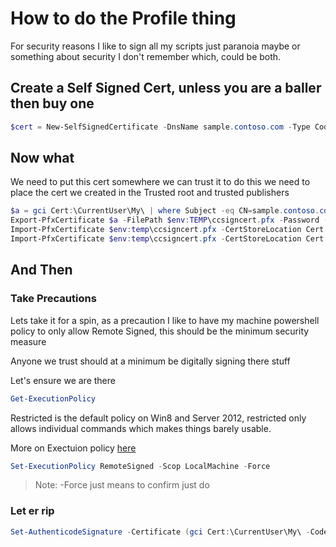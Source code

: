 # How to do the Profile thing

For security reasons I like to sign all my scripts just paranoia maybe or something about security I don't remember which, could be both. 

##  Create a Self Signed Cert, unless you are a baller then buy one

```powershell
$cert = New-SelfSignedCertificate -DnsName sample.contoso.com -Type CodeSigning -CertStoreLocation Cert:\CurrentUser\My
```

## Now what

We need to put this cert somewhere we can trust it to do this we need to place the cert we created in the Trusted root and trusted publishers

```powershell
$a = gci Cert:\CurrentUser\My\ | where Subject -eq CN=sample.contoso.com
Export-PfxCertificate $a -FilePath $env:TEMP\ccsigncert.pfx -Password (ConvertTo-SecureString "pass@word1" -Force -AsPlainText)
Import-PfxCertificate $env:temp\ccsigncert.pfx -CertStoreLocation Cert:\LocalMachine\Trust -Password (ConvertTo-SecureString "pass@word1" -Force -AsPlainText)
Import-PfxCertificate $env:temp\ccsigncert.pfx -CertStoreLocation Cert:\LocalMachine\TrustedPublisher -Password (ConvertTo-SecureString "pass@word1" -Force -AsPlainText)
```

## And Then

### Take Precautions 

Lets take it for a spin, as a precaution I like to have my machine powershell policy to only allow Remote Signed, this should be the minimum security measure

Anyone we trust should at a minimum be digitally signing there stuff

Let's ensure we are there

```powershell
Get-ExecutionPolicy
``` 

Restricted is the default policy on Win8 and Server 2012, restricted only allows individual commands which makes things barely usable. 

More on Exectuion policy [here](https://docs.microsoft.com/en-us/powershell/module/microsoft.powershell.core/about/about_execution_policies?view=powershell-6&viewFallbackFrom=powershell-Microsoft.PowerShell.Core)

```powershell 
Set-ExecutionPolicy RemoteSigned -Scop LocalMachine -Force
```

> Note:  -Force just means to confirm just do

### Let er rip

```powershell
Set-AuthenticodeSignature -Certificate (gci Cert:\CurrentUser\My\ -CodeSigningCert ) -FilePath .\Microsoft.PowerShell_profile.ps1
```
